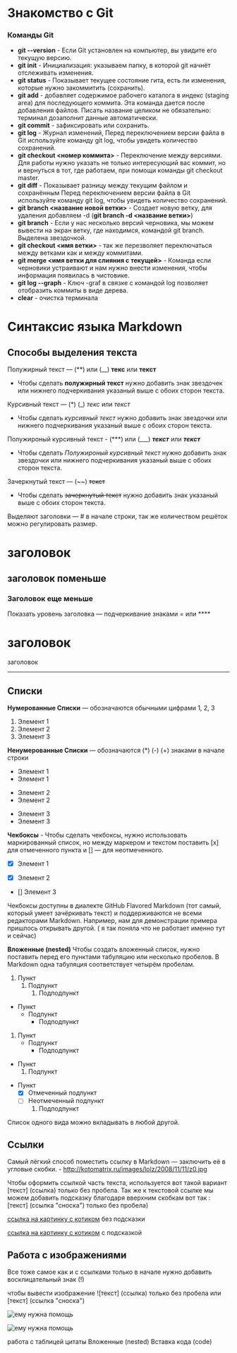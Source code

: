 # Знакомство с Git
### Команды Git
* **git --version** - Если Git установлен на компьютер, вы увидите его текущую версию.
* **git init**      - Инициализация: указываем папку, в которой git начнёт отслеживать изменения.
* **git status**    - Показывает текущее состояние гита, есть ли изменения, которые нужно закоммитить (сохранить).
* **git add**       - добавляет содержимое рабочего каталога в индекс (staging area) для последующего коммита. Эта команда дается после добавления файлов. Писать название целиком не обязательно: терминал дозаполнит данные автоматически.
* **git commit**    - зафиксировать или сохранить.
* **git log**       - Журнал изменений, Перед переключением версии файла в Git используйте команду git log, чтобы увидеть количество сохранений.
* **git checkout <номер коммита>**  - Переключение между версиями. Для работы нужно указать не только интересующий вас коммит, но и вернуться в тот, где работаем, при помощи команды git checkout master.
* **git diff**      - Показывает разницу между текущим файлом и сохранённым Перед переключением версии файла в Git используйте команду git log, чтобы увидеть количество сохранений.
* **git branch <название новой ветки>** - Создает новую ветку, для удаления добавляем -d (**git branch -d <название ветки>**)
* **git branch**    - Если у нас несколько версий черновика, мы
можем вывести на экран ветку, где находимся,
командой git branch. Выделена звездочкой.
* **git checkout <имя ветки>** - так же перезволяет переключаться между ветками как и между коммитами.
* **git merge <имя ветки для слияния с текущей>**  - Команда если черновики устраивают и нам нужно внести изменения, чтобы информация появилась в чистовике.
* **git log --graph** - Ключ -graf в связке с командой log позволяет отобразить коммиты в виде дерева.
* **clear** -  очистка терминала
 
 # Синтаксис языка Markdown

## Способы выделения текста

 Полужирный текст — (**) или (__) **текс** или __текст__ 
* Чтобы сделать **полужирный текст** нужно добавить знак звездочек или нижнего подчеркивания указаный выше с обоих сторон текста.
 

 Курсивный текст — (*) (_) *текс* или  _текст_ 
 * Чтобы сделать *курсивный текст* нужно добавить знак звездочки или нижнего подчеркивания указаный выше с обоих сторон текста.

 Полужироный курсивный текст - (***) или (___) ***текст*** или ___текст___
 * Чтобы сделать *Полужироный курсивный текст* нужно добавить знак звездочки или нижнего подчеркивания указаный выше с обоих сторон текста.


 Зачеркнутый текст — (~~) ~~текст~~
 * Чтобы сделать ~~зачеркнутый текст~~ нужно добавить знак указаный выше с обоих сторон текста.

 Выделяют заголовки — # в начале строки, так же количеством решёток можно регулировать размер.
 # заголовок 

 ## заголовок поменьше

 ### Заголовок еще меньше

Показать уровень заголовка — подчеркивание знаками = или ****

заголовок 
=========
заголовок 
*********

## Списки

**Нумерованные Списки** — обозначаются обычными цифрами 1, 2, 3
1. Элемент 1
2. Элемент 2
3. Элемент 3

 **Ненумерованные Списки** — обозначаются (*) (-) (+) знаками в начале строки
* Элемент 1
* Элемент 1
- Элемент 2
- Элемент 2
+ Элемент 3
+ Элемент 3

**Чекбоксы** - Чтобы сделать чекбоксы, нужно использовать маркированный список, но между маркером и текстом поставить [x] для отмеченного пункта и [] — для неотмеченного.

- [x] Элемент 1
* [x] Элемент 2
+ [] Элемент 3

Чекбоксы доступны в диалекте GitHub Flavored Markdown (тот самый, который умеет зачёркивать текст) и поддерживаются не всеми редакторами Markdown. Например, нам для демонстрации примера пришлось открывать другой. ( я так поняла что не работает именно тут и сейчас)

**Вложенные (nested)**
Чтобы создать вложенный список, нужно поставить перед его пунктами табуляцию или несколько пробелов. В Markdown одна табуляция соответствует четырём пробелам.

1. Пункт
	1. Подпункт
		1. Подподпункт

- Пункт
	- Подпункт
		- Подподпункт


1. Пункт
	- Подпункт
		* Подподпункт

+ Пункт
	1. Подпункт

- Пункт
  - [x] Отмеченный подпункт
  - [ ] Неотмеченный подпункт
    1. Подподпункт

Список одного вида можно вкладывать в любой другой.

## Ссылки
Самый лёгкий способ поместить ссылку в Markdown — заключить её в угловые скобки. -
<http://kotomatrix.ru/images/lolz/2008/11/11/z0.jpg>

Чтобы оформить ссылкой часть текста, используется вот такой вариант [текст] (ссылка) только без пробела. Так же к текстовой ссылке мы можем добавить подсказку благодаря вверхним скобкам вот так : [текст] (ссылка "сноска") только без пробела)

[ссылка на картинку с котиком](http://kotomatrix.ru/images/lolz/2008/11/11/z0.jpg) без подсказки

[ссылка на картинку с котиком](http://kotomatrix.ru/images/lolz/2008/11/11/z0.jpg "дадада там котик") с подсказкой

## Работа с изображениями
Все тоже самое как и с ссылками только в начале нужно добавить восклицательный знак (!)

чтобы вывести изображение ![текст] (ссылка) только без пробела или [текст] (ссылка "сноска")

![ему нужна помощь](http://kotomatrix.ru/images/lolz/2008/11/11/z0.jpg)

![ему нужна помощь](http://kotomatrix.ru/images/lolz/2008/11/11/z0.jpg "котик")


работа с таблицей
цитаты
Вложенные (nested)
Вставка кода (code)

